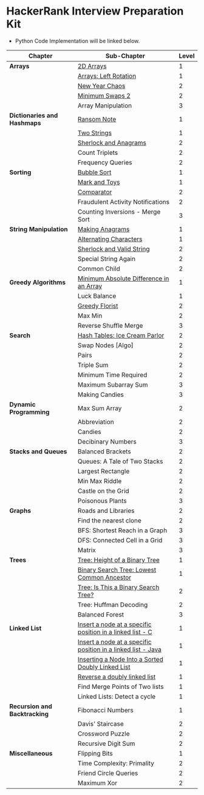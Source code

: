 
# HackerRank Interview Preparation Kit
- Python Code Implementation will be linked below.


| Chapter                        | Sub-Chapter                                           | Level |
| ------------------------------ | ----------------------------------------------------- | ----- |
| **Arrays**                     | [2D Arrays](https://github.com/chaerim-kim/HackerRank/blob/master/1.Arrays/1.12D%20Array.py) | 1 |
|                                | [Arrays: Left Rotation](https://github.com/chaerim-kim/HackerRank/blob/master/1.Arrays/1.2Left%20Rotation.py) | 1 |
|                                | [New Year Chaos](https://github.com/chaerim-kim/HackerRank/blob/master/1.Arrays/1.3NewYearChaos.py) | 2 |
|                                | [Minimum Swaps 2](https://github.com/chaerim-kim/HackerRank/blob/master/1.Arrays/1.4minimumSwaps.py) | 2 |
|                                | Array Manipulation                                    | 3 |
| **Dictionaries and Hashmaps**  | [Ransom Note](https://github.com/chaerim-kim/HackerRank/blob/master/2.Dictionaries%20and%20Hashmaps/2.1RansomNote.py)| 1 |
|                                | [Two Strings](https://github.com/chaerim-kim/HackerRank/blob/master/2.Dictionaries%20and%20Hashmaps/2.2TwoStrings.py)                                           | 1 |
|                                | [Sherlock and Anagrams](https://github.com/chaerim-kim/HackerRank/blob/master/2.Dictionaries%20and%20Hashmaps/2.3SherlockAndAnagrams.py) | 2 |
|                                | Count Triplets | 2 |
|                                | Frequency Queries | 2 |
| **Sorting**                    | [Bubble Sort](https://github.com/chaerim-kim/HackerRank/blob/master/3.Sorting/3.1BubbleSort.py) | 1 |
|                                | [Mark and Toys](https://github.com/chaerim-kim/HackerRank/blob/master/3.Sorting/3.2MarkAndToys.py) | 1 |
|                                | [Comparator](https://github.com/chaerim-kim/HackerRank/blob/master/3.Sorting/3.3Comparator.py) | 2 |
|                                | Fraudulent Activity Notifications                     | 2 |
|                                | Counting Inversions - Merge Sort                      | 3 |
| **String Manipulation**        | [Making Anagrams](https://github.com/chaerim-kim/HackerRank/blob/master/4.String%20Manipulation/4.1MakingAnagrams.py) | 1 |
|                                | [Alternating Characters](https://github.com/chaerim-kim/HackerRank/blob/master/4.String%20Manipulation/4.2AlternatingCharacters.py) | 1 |
|                                | [Sherlock and Valid String](https://github.com/chaerim-kim/HackerRank/blob/master/4.String%20Manipulation/4.3SherlockValidString.py) | 2 |
|                                | Special String Again                                  | 2 |
|                                | Common Child                                          | 2 |
| **Greedy Algorithms**          | [Minimum Absolute Difference in an Array](https://github.com/chaerim-kim/HackerRank/blob/master/5.Greedy%20Algorithms/5.1MinAbsDiff.py) | 1 |
|                                | Luck Balance                                          | 1 |
|                                | [Greedy Florist](https://github.com/chaerim-kim/HackerRank/blob/master/5.Greedy%20Algorithms/5.3GreedyFlorist.py) | 2 |
|                                | Max Min                                               | 2 |
|                                | Reverse Shuffle Merge                                 | 3 |
| **Search**                     | [Hash Tables: Ice Cream Parlor](https://github.com/chaerim-kim/HackerRank/blob/master/6.Search/6.1IceCreamParlor.py) | 2 |
|                                | Swap Nodes \[Algo\]                                   | 2 |
|                                | Pairs                                                 | 2 |
|                                | Triple Sum                                            | 2 |
|                                | Minimum Time Required                                 | 2 |
|                                | Maximum Subarray Sum                                  | 3 |
|                                | Making Candies                                        | 3 |
| **Dynamic Programming**        | Max Sum Array                                         | 2 |
|                                | Abbreviation                                          | 2 |
|                                | Candies                                               | 2 |
|                                | Decibinary Numbers                                    | 3 |
| **Stacks and Queues**          | Balanced Brackets                                     | 2 |
|                                | Queues: A Tale of Two Stacks                          | 2 |
|                                | Largest Rectangle                                     | 2 |
|                                | Min Max Riddle                                        | 2 |
|                                | Castle on the Grid                                    | 2 |
|                                | Poisonous Plants                                      | 3 |
| **Graphs**                     | Roads and Libraries                                   | 2 |
|                                | Find the nearest clone                                | 2 |
|                                | BFS: Shortest Reach in a Graph                        | 3 |
|                                | DFS: Connected Cell in a Grid                         | 3 |
|                                | Matrix                                                | 3 |
| **Trees**                      | [Tree: Height of a Binary Tree](https://github.com/chaerim-kim/Data-Structures-and-Algorithms/blob/master/10.Trees/10.1HeightOfTree.c) | 1 |
|                                | [Binary Search Tree: Lowest Common Ancestor](https://github.com/chaerim-kim/Data-Structures-and-Algorithms/blob/master/10.Trees/10.2LowestCommonAncestor.c) | 1 |
|                                | [Tree: Is This a Binary Search Tree?](https://github.com/chaerim-kim/Data-Structures-and-Algorithms/blob/master/10.Trees/10.3IsItBST.cpp) | 2 |
|                                | Tree: Huffman Decoding                                | 2 |
|                                | Balanced Forest                                       | 3 |
| **Linked List**                | [Insert a node at a specific position in a linked list - C](https://github.com/chaerim-kim/Data-Structures-and-Algorithms/blob/master/11.LinkedList/11.1Insert.c) | 1 |
|                                | [Insert a node at a specific position in a linked list - Java](https://github.com/chaerim-kim/Data-Structures-and-Algorithms/blob/master/11.LinkedList/11.1Insert.java) | 1 |
|                                | [Inserting a Node Into a Sorted Doubly Linked List](https://github.com/chaerim-kim/Data-Structures-and-Algorithms/blob/master/11.LinkedList/11.2DLLInsert.java)     | 1 |
|                                | [Reverse a doubly linked list](https://github.com/chaerim-kim/Data-Structures-and-Algorithms/blob/master/11.LinkedList/11.3DLLreverse.java) | 1 |
|                                | Find Merge Points of Two lists                        | 1 |
|                                | Linked Lists: Detect a cycle                          | 1 |
| **Recursion and Backtracking** | Fibonacci Numbers                                     | 1 |
|                                | Davis' Staircase                                      | 2 |
|                                | Crossword Puzzle                                      | 2 |
|                                | Recursive Digit Sum                                   | 2 |
| **Miscellaneous**              | Flipping Bits                                         | 1 |
|                                | Time Complexity: Primality                            | 2 |
|                                | Friend Circle Queries                                 | 2 |
|                                | Maximum Xor                                           | 2 |
